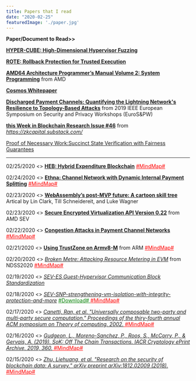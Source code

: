 ```yaml
---
title: Papers that I read
date: "2020-02-25"
featuredImage: './paper.jpg'
---
```


**Paper/Document to Read>>** 

**[HYPER-CUBE: High-Dimensional Hypervisor Fuzzing](https://www.syssec.ruhr-uni-bochum.de/media/emma/veroeffentlichungen/2020/02/07/Hyper-Cube-NDSS20.pdf)**

**[ROTE: Rollback Protection for Trusted Execution](https://www.usenix.org/conference/usenixsecurity17/technical-sessions/presentation/matetic)**

**[AMD64 Architecture Programmer’s Manual Volume 2: System Programming](https://www.amd.com/system/files/TechDocs/24593.pdf)** from AMD

**[Cosmos Whitepaper](https://cosmos.network/resources/whitepaper)**

**[Discharged Payment Channels: Quantifying the Lightning Network's Resilience to Topology-Based Attacks](https://ieeexplore.ieee.org/abstract/document/8802506)** from  2019 IEEE European Symposium on Security and Privacy Workshops (EuroS&PW)

**[this Week in Blockchain Research Issue #46](https://zkcapital.substack.com/p/this-week-in-blockchain-research-15a?utm_campaign=post&utm_medium=email&utm_source=copy)** from *https://zkcapital.substack.com/*

[Proof of Necessary Work:Succinct State Verification with Fairness Guarantees](https://eprint.iacr.org/2020/190.pdf)

---

02/25/2020 <> **[HEB: Hybrid Expenditure Blockchain](https://arxiv.org/pdf/1911.04124.pdf)** <a href="./20200225.pdf" style="color: red;" >  #MindMap# </a>

02/24/2020 <> **[Ethna: Channel Network with Dynamic Internal Payment Splitting](https://eprint.iacr.org/2020/166)** <a href="./20200224.pdf" style="color: red;" >  #MindMap# </a>

02/23/2020 <> **[WebAssembly’s post-MVP future: A cartoon skill tree](https://hacks.mozilla.org/2018/10/webassemblys-post-mvp-future/)** Artical by Lin Clark, Till Schneidereit, and Luke Wagner

02/23/2020 <> **[Secure Encrypted Virtualization API Version 0.22](https://developer.amd.com/wp-content/resources/55766.PDF)** from AMD SEV

02/22/2020 <> **[Congestion Attacks in Payment Channel Networks](https://arxiv.org/pdf/2002.06564.pdf)** <a href="./20200222.pdf" style="color: red;" >  #MindMap# </a>

02/21/2020 <> **[Using TrustZone on Armv8-M](http://www.keil.com/appnotes/files/apnt_291.pdf)** from ARM <a href="./20200221.pdf" style="color: red;" >  #MindMap# </a>

02/20/2020 <> *[Broken Metre: Attacking Resource Metering in EVM](https://arxiv.org/abs/1909.07220)* from NDSS2020 <a href="./20200220.pdf" style="color: red;" >  #MindMap# </a>

02/19/2020 <> *[SEV-ES Guest-Hypervisor Communication Block Standardization](https://developer.amd.com/wp-content/resources/56421.pdf)*

02/18/2020 <> *[SEV-SNP-strengthening-vm-isolation-with-integrity-protection-and-more](https://www.amd.com/system/files/TechDocs/SEV-SNP-strengthening-vm-isolation-with-integrity-protection-and-more.pdf)* <a href="./SEV-SNP-strengthening-vm-isolation-with-integrity-protection-and-more.pdf" style="color: green;" >  #Download# </a> <a href="./20200218.pdf" style="color: red;" >  #MindMap# </a>

02/17/2020 <> *[Canetti, Ran, et al. "Universally composable two-party and multi-party secure computation." Proceedings of the thiry-fourth annual ACM symposium on Theory of computing. 2002.](https://dl.acm.org/doi/abs/10.1145/509907.509980)*<a href="./20200217.pdf" style="color: red;" >  #MindMap#</a>

02/16/2020 <> *[Gudgeon, L., Moreno-Sanchez, P., Roos, S., McCorry, P., & Gervais, A. (2019). SoK: Off The Chain Transactions. IACR Cryptology ePrint Archive, 2019, 360.](https://pdfs.semanticscholar.org/4d5b/9fb1c4205b61060117e3c71b04464c2a1c77.pdf)*<a href="./20200216.pdf" style="color: red;" >  #MindMap#</a>

02/15/2020 <> *[Zhu, Liehuang, et al. "Research on the security of blockchain data: A survey." arXiv preprint arXiv:1812.02009 (2018).](https://arxiv.org/abs/1812.02009)* <a href="./20200215.pdf" style="color: red;">  #MindMap#</a>
